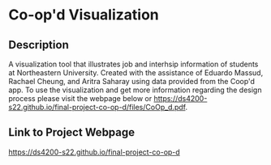 # Co-op'd Visualization 
## Description
A visualization tool that illustrates job and interhsip information of students at Northeastern University. Created with the assistance of Eduardo Massud, Rachael Cheung, and Aritra Saharay using data provided from the Coop'd app. To use the visualization and get more information regarding the design process please visit the webpage below or https://ds4200-s22.github.io/final-project-co-op-d/files/CoOp_d.pdf. 

## Link to Project Webpage
https://ds4200-s22.github.io/final-project-co-op-d
